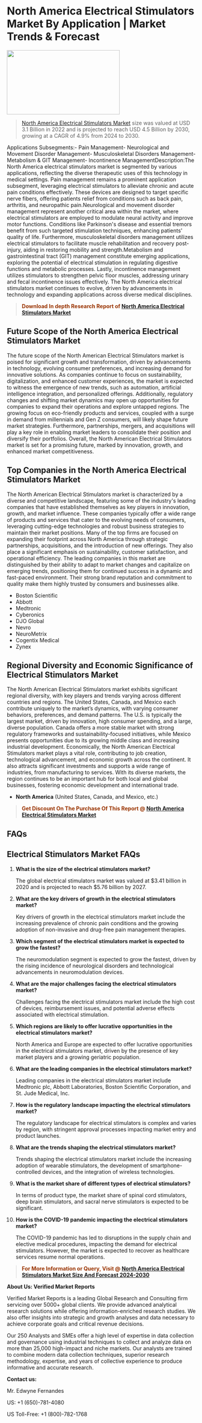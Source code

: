 <p><h1>North America Electrical Stimulators Market By Application | Market Trends & Forecast</h1><p><img class="aligncenter size-medium wp-image-105565" src="https://ffe5etoiles.com/wp-content/uploads/2025/01/MST7-300x171.png" alt="" width="300" height="171" /></p><blockquote><p><a href="https://www.verifiedmarketreports.com/download-sample/?rid=621454&utm_source=Github-NA&utm_medium=362" target="_blank">North America Electrical Stimulators Market</a> size was valued at USD 3.1 Billion in 2022 and is projected to reach USD 4.5 Billion by 2030, growing at a CAGR of 4.9% from 2024 to 2030.</p></blockquote>Applications Subsegments:- Pain Management- Neurological and Movement Disorder Management- Musculoskeletal Disorders Management- Metabolism & GIT Management- Incontinence ManagementDescription:The North America electrical stimulators market is segmented by various applications, reflecting the diverse therapeutic uses of this technology in medical settings. Pain management remains a prominent application subsegment, leveraging electrical stimulators to alleviate chronic and acute pain conditions effectively. These devices are designed to target specific nerve fibers, offering patients relief from conditions such as back pain, arthritis, and neuropathic pain.Neurological and movement disorder management represent another critical area within the market, where electrical stimulators are employed to modulate neural activity and improve motor functions. Conditions like Parkinson's disease and essential tremors benefit from such targeted stimulation techniques, enhancing patients' quality of life. Furthermore, musculoskeletal disorders management utilizes electrical stimulators to facilitate muscle rehabilitation and recovery post-injury, aiding in restoring mobility and strength.Metabolism and gastrointestinal tract (GIT) management constitute emerging applications, exploring the potential of electrical stimulation in regulating digestive functions and metabolic processes. Lastly, incontinence management utilizes stimulators to strengthen pelvic floor muscles, addressing urinary and fecal incontinence issues effectively. The North America electrical stimulators market continues to evolve, driven by advancements in technology and expanding applications across diverse medical disciplines.</p><blockquote><p><span style="color: #993300;"><strong>Download In depth Research Report of <a href="https://www.verifiedmarketreports.com/download-sample/?rid=621454&utm_source=Github-NA&utm_medium=362">North America Electrical Stimulators Market</a></strong></span></p></blockquote><h2>Future Scope of the North America Electrical Stimulators Market</h2><p>The future scope of the North American Electrical Stimulators market is poised for significant growth and transformation, driven by advancements in technology, evolving consumer preferences, and increasing demand for innovative solutions. As companies continue to focus on sustainability, digitalization, and enhanced customer experiences, the market is expected to witness the emergence of new trends, such as automation, artificial intelligence integration, and personalized offerings. Additionally, regulatory changes and shifting market dynamics may open up opportunities for companies to expand their operations and explore untapped regions. The growing focus on eco-friendly products and services, coupled with a surge in demand from millennials and Gen Z consumers, will likely shape future market strategies. Furthermore, partnerships, mergers, and acquisitions will play a key role in enabling market leaders to consolidate their position and diversify their portfolios. Overall, the North American Electrical Stimulators market is set for a promising future, marked by innovation, growth, and enhanced market competitiveness.</p><h2>Top Companies in the North America Electrical Stimulators Market</h2><p>The North American Electrical Stimulators market is characterized by a diverse and competitive landscape, featuring some of the industry's leading companies that have established themselves as key players in innovation, growth, and market influence. These companies typically offer a wide range of products and services that cater to the evolving needs of consumers, leveraging cutting-edge technologies and robust business strategies to maintain their market positions. Many of the top firms are focused on expanding their footprint across North America through strategic partnerships, acquisitions, and the introduction of new offerings. They also place a significant emphasis on sustainability, customer satisfaction, and operational efficiency. The leading companies in this market are distinguished by their ability to adapt to market changes and capitalize on emerging trends, positioning them for continued success in a dynamic and fast-paced environment. Their strong brand reputation and commitment to quality make them highly trusted by consumers and businesses alike.</p><p><ul><li>Boston Scientific </li><li> Abbott </li><li> Medtronic </li><li> Cyberonics </li><li> DJO Global </li><li> Nevro </li><li> NeuroMetrix </li><li> Cogentix Medical </li><li> Zynex</li></ul></p><h2>Regional Diversity and Economic Significance of Electrical Stimulators Market</h2><p>The North American Electrical Stimulators market exhibits significant regional diversity, with key players and trends varying across different countries and regions. The United States, Canada, and Mexico each contribute uniquely to the market’s dynamics, with varying consumer behaviors, preferences, and demand patterns. The U.S. is typically the largest market, driven by innovation, high consumer spending, and a large, diverse population. Canada offers a more stable market with strong regulatory frameworks and sustainability-focused initiatives, while Mexico presents opportunities due to its growing middle class and increasing industrial development. Economically, the North American Electrical Stimulators market plays a vital role, contributing to job creation, technological advancement, and economic growth across the continent. It also attracts significant investments and supports a wide range of industries, from manufacturing to services. With its diverse markets, the region continues to be an important hub for both local and global businesses, fostering economic development and international trade.</p><ul> <li><strong>North America</strong> (United States, Canada, and Mexico, etc.)</li></ul><blockquote><p><span style="color: #993300;"><strong>Get Discount On The Purchase Of This Report @ <a href="https://www.verifiedmarketreports.com/ask-for-discount/?rid=621454&utm_source=Github-NA&utm_medium=362">North America Electrical Stimulators Market</a></strong></span></p></blockquote><h2>FAQs</h2><p><h2>Electrical Stimulators Market FAQs</h1><ol> <li> <strong>What is the size of the electrical stimulators market?</div><div></strong> <p>The global electrical stimulators market was valued at $3.41 billion in 2020 and is projected to reach $5.76 billion by 2027.</p> </li> <li> <strong>What are the key drivers of growth in the electrical stimulators market?</div><div></strong> <p>Key drivers of growth in the electrical stimulators market include the increasing prevalence of chronic pain conditions and the growing adoption of non-invasive and drug-free pain management therapies.</p> </li> <li> <strong>Which segment of the electrical stimulators market is expected to grow the fastest?</div><div></strong> <p>The neuromodulation segment is expected to grow the fastest, driven by the rising incidence of neurological disorders and technological advancements in neuromodulation devices.</p> </li> <li> <strong>What are the major challenges facing the electrical stimulators market?</div><div></strong> <p>Challenges facing the electrical stimulators market include the high cost of devices, reimbursement issues, and potential adverse effects associated with electrical stimulation.</p> </li> <li> <strong>Which regions are likely to offer lucrative opportunities in the electrical stimulators market?</div><div></strong> <p>North America and Europe are expected to offer lucrative opportunities in the electrical stimulators market, driven by the presence of key market players and a growing geriatric population.</p> </li> <li> <strong>What are the leading companies in the electrical stimulators market?</div><div></strong> <p>Leading companies in the electrical stimulators market include Medtronic plc, Abbott Laboratories, Boston Scientific Corporation, and St. Jude Medical, Inc.</p> </li> <li> <strong>How is the regulatory landscape impacting the electrical stimulators market?</div><div></strong> <p>The regulatory landscape for electrical stimulators is complex and varies by region, with stringent approval processes impacting market entry and product launches.</p> </li> <li> <strong>What are the trends shaping the electrical stimulators market?</div><div></strong> <p>Trends shaping the electrical stimulators market include the increasing adoption of wearable stimulators, the development of smartphone-controlled devices, and the integration of wireless technologies.</p> </li> <li> <strong>What is the market share of different types of electrical stimulators?</div><div></strong> <p>In terms of product type, the market share of spinal cord stimulators, deep brain stimulators, and sacral nerve stimulators is expected to be significant.</p> </li> <li> <strong>How is the COVID-19 pandemic impacting the electrical stimulators market?</div><div></strong> <p>The COVID-19 pandemic has led to disruptions in the supply chain and elective medical procedures, impacting the demand for electrical stimulators. However, the market is expected to recover as healthcare services resume normal operations.</p> </li></ol></body></html></p><blockquote><p><span style="color: #993300;"><strong>For More Information or Query, Visit @ <a href="https://www.verifiedmarketreports.com/product/electrical-stimulators-market/">North America Electrical Stimulators Market Size And Forecast 2024-2030</a></strong></span></p></blockquote><p><strong>About Us: Verified Market Reports</strong></p><p>Verified Market Reports is a leading Global Research and Consulting firm servicing over 5000+ global clients. We provide advanced analytical research solutions while offering information-enriched research studies. We also offer insights into strategic and growth analyses and data necessary to achieve corporate goals and critical revenue decisions.</p><p>Our 250 Analysts and SMEs offer a high level of expertise in data collection and governance using industrial techniques to collect and analyze data on more than 25,000 high-impact and niche markets. Our analysts are trained to combine modern data collection techniques, superior research methodology, expertise, and years of collective experience to produce informative and accurate research.</p><p><strong>Contact us:</strong></p><p>Mr. Edwyne Fernandes</p><p>US: +1 (650)-781-4080</p><p>US Toll-Free: +1 (800)-782-1768</p>
